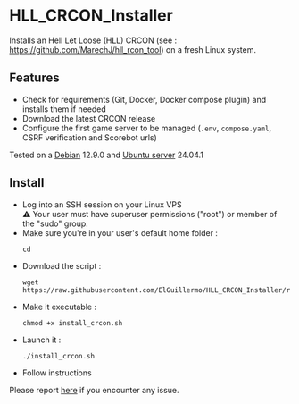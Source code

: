 # HLL_CRCON_Installer
Installs an Hell Let Loose (HLL) CRCON (see : https://github.com/MarechJ/hll_rcon_tool) on a fresh Linux system.

## Features
- Check for requirements (Git, Docker, Docker compose plugin) and installs them if needed
- Download the latest CRCON release
- Configure the first game server to be managed (`.env`, `compose.yaml`, CSRF verification and Scorebot urls)

Tested on a [Debian](https://www.debian.org/) 12.9.0 and [Ubuntu server](https://ubuntu.com/server) 24.04.1

## Install

- Log into an SSH session on your Linux VPS  
  :warning: Your user must have superuser permissions ("root") or member of the "sudo" group.  
- Make sure you're in your user's default home folder :  
  ```shell
  cd
  ```  
- Download the script :  
  ```shell
  wget https://raw.githubusercontent.com/ElGuillermo/HLL_CRCON_Installer/refs/heads/main/install_crcon.sh
  ```  
- Make it executable :
  ```shell
  chmod +x install_crcon.sh
  ```
- Launch it :
  ```shell
  ./install_crcon.sh
  ```
- Follow instructions

Please report [here](https://discord.com/channels/685692524442026020/1337758742447652895) if you encounter any issue.
